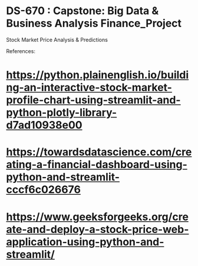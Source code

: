 # DS-670 : Capstone: Big Data & Business Analysis Finance_Project
Stock Market Price Analysis &amp; Predictions

References: 
# https://python.plainenglish.io/building-an-interactive-stock-market-profile-chart-using-streamlit-and-python-plotly-library-d7ad10938e00
# https://towardsdatascience.com/creating-a-financial-dashboard-using-python-and-streamlit-cccf6c026676
# https://www.geeksforgeeks.org/create-and-deploy-a-stock-price-web-application-using-python-and-streamlit/
